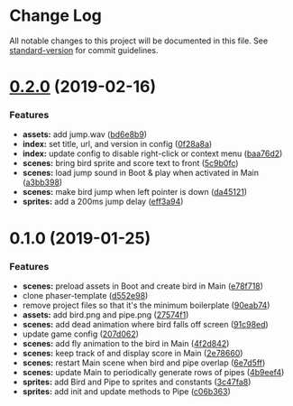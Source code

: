 # Change Log

All notable changes to this project will be documented in this file. See [standard-version](https://github.com/conventional-changelog/standard-version) for commit guidelines.

<a name="0.2.0"></a>
# [0.2.0](https://github.com/remarkablegames/flappy-bird/compare/v0.1.0...v0.2.0) (2019-02-16)


### Features

* **assets:** add jump.wav ([bd6e8b9](https://github.com/remarkablegames/flappy-bird/commit/bd6e8b9))
* **index:** set title, url, and version in config ([0f28a8a](https://github.com/remarkablegames/flappy-bird/commit/0f28a8a))
* **index:** update config to disable right-click or context menu ([baa76d2](https://github.com/remarkablegames/flappy-bird/commit/baa76d2))
* **scenes:** bring bird sprite and score text to front ([5c9b0fc](https://github.com/remarkablegames/flappy-bird/commit/5c9b0fc))
* **scenes:** load jump sound in Boot & play when activated in Main ([a3bb398](https://github.com/remarkablegames/flappy-bird/commit/a3bb398))
* **scenes:** make bird jump when left pointer is down ([da45121](https://github.com/remarkablegames/flappy-bird/commit/da45121))
* **sprites:** add a 200ms jump delay ([eff3a94](https://github.com/remarkablegames/flappy-bird/commit/eff3a94))



<a name="0.1.0"></a>
# 0.1.0 (2019-01-25)


### Features

* **scenes:** preload assets in Boot and create bird in Main ([e78f718](https://github.com/remarkablegames/flappy-bird/commit/e78f718))
* clone phaser-template ([d552e98](https://github.com/remarkablegames/flappy-bird/commit/d552e98))
* remove project files so that it's the minimum boilerplate ([90eab74](https://github.com/remarkablegames/flappy-bird/commit/90eab74))
* **assets:** add bird.png and pipe.png ([27574f1](https://github.com/remarkablegames/flappy-bird/commit/27574f1))
* **scenes:** add dead animation where bird falls off screen ([91c98ed](https://github.com/remarkablegames/flappy-bird/commit/91c98ed))
* update game config ([207d062](https://github.com/remarkablegames/flappy-bird/commit/207d062))
* **scenes:** add fly animation to the bird in Main ([4f2d842](https://github.com/remarkablegames/flappy-bird/commit/4f2d842))
* **scenes:** keep track of and display score in Main ([2e78660](https://github.com/remarkablegames/flappy-bird/commit/2e78660))
* **scenes:** restart Main scene when bird and pipe overlap ([6e7d5ff](https://github.com/remarkablegames/flappy-bird/commit/6e7d5ff))
* **scenes:** update Main to periodically generate rows of pipes ([4b9eef4](https://github.com/remarkablegames/flappy-bird/commit/4b9eef4))
* **sprites:** add Bird and Pipe to sprites and constants ([3c47fa8](https://github.com/remarkablegames/flappy-bird/commit/3c47fa8))
* **sprites:** add init and update methods to Pipe ([c06b363](https://github.com/remarkablegames/flappy-bird/commit/c06b363))
